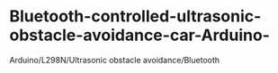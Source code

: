 # Bluetooth-controlled-ultrasonic-obstacle-avoidance-car-Arduino-
Arduino/L298N/Ultrasonic obstacle avoidance/Bluetooth
